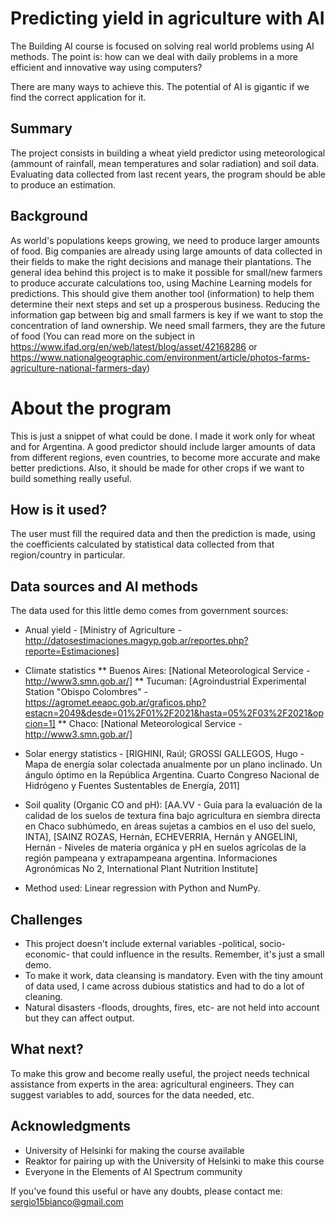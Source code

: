 # Predicting yield in agriculture with AI

The Building AI course is focused on solving real world problems using AI methods. The point is: how can we deal with daily problems in a more efficient and innovative way using computers?

There are many ways to achieve this. The potential of AI is gigantic if we find the correct application for it.

## Summary

The project consists in building a wheat yield predictor using meteorological (ammount of rainfall, mean temperatures and solar radiation) and soil data. Evaluating data collected from last recent years, the program should be able to produce an estimation.

## Background

As world's populations keeps growing, we need to produce larger amounts of food. Big companies are already using large amounts of data collected in their fields to make the right decisions and manage their plantations. The general idea behind this project is to make it possible for small/new farmers to produce accurate calculations too, using Machine Learning models for predictions. This should give them another tool (information) to help them determine their next steps and set up a prosperous business.
Reducing the information gap between big and small farmers is key if we want to stop the concentration of land ownership. We need small farmers, they are the future of food (You can read more on the subject in https://www.ifad.org/en/web/latest/blog/asset/42168286 or https://www.nationalgeographic.com/environment/article/photos-farms-agriculture-national-farmers-day)

# About the program

This is just a snippet of what could be done. I made it work only for wheat and for Argentina. A good predictor should include larger amounts of data from different regions, even countries, to become more accurate and make better predictions. Also, it should be made for other crops if we want to build something really useful.

## How is it used?

The user must fill the required data and then the prediction is made, using the coefficients calculated by statistical data collected from that region/country in particular.


## Data sources and AI methods

The data used for this little demo comes from government sources:

* Anual yield - [Ministry of Agriculture - http://datosestimaciones.magyp.gob.ar/reportes.php?reporte=Estimaciones]
* Climate statistics
	** Buenos Aires: [National Meteorological Service - http://www3.smn.gob.ar/]
	** Tucuman: [Agroindustrial Experimental Station "Obispo Colombres" - https://agromet.eeaoc.gob.ar/graficos.php?estacn=2049&desde=01%2F01%2F2021&hasta=05%2F03%2F2021&opcion=1]
	** Chaco: [National Meteorological Service - http://www3.smn.gob.ar/]
* Solar energy statistics - [RIGHINI, Raúl; GROSSI GALLEGOS, Hugo - Mapa de energía solar colectada anualmente por un plano inclinado. Un ángulo óptimo en la República Argentina. Cuarto Congreso Nacional de Hidrógeno y Fuentes Sustentables de Energía, 2011]
* Soil quality (Organic CO and pH): [AA.VV - Guía para la evaluación de la calidad de los suelos de textura fina bajo agricultura en siembra directa en Chaco subhúmedo, en áreas sujetas a cambios en el uso del suelo, INTA], [SAINZ ROZAS, Hernán, ECHEVERRIA, Hernán y ANGELINI, Hernán - Niveles de materia orgánica y pH en suelos agrícolas de la región pampeana y extrapampeana argentina. Informaciones Agronómicas No 2, International Plant Nutrition Institute]

* Method used: Linear regression with Python and NumPy.

## Challenges

* This project doesn't include external variables -political, socio-economic- that could influence in the results. Remember, it's just a small demo.
* To make it work, data cleansing is mandatory. Even with the tiny amount of data used, I came across dubious statistics and had to do a lot of cleaning.
* Natural disasters -floods, droughts, fires, etc- are not held into account but they can affect output.


## What next?

To make this grow and become really useful, the project needs technical assistance from experts in the area: agricultural engineers. They can suggest variables to add, sources for the data needed, etc. 


## Acknowledgments

* University of Helsinki for making the course available
* Reaktor for pairing up with the University of Helsinki to make this course
* Everyone in the Elements of AI Spectrum community

If you've found this useful or have any doubts, please contact me: sergio15bianco@gmail.com
